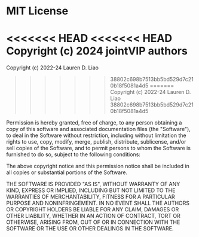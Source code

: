 # MIT License

<<<<<<< HEAD
<<<<<<< HEAD
Copyright (c) 2024 jointVIP authors
=======
Copyright (c) 2022-24 Lauren D. Liao
>>>>>>> 38802c698b7513bb5bd529d7c210b18f5081a4d5
=======
Copyright (c) 2022-24 Lauren D. Liao
>>>>>>> 38802c698b7513bb5bd529d7c210b18f5081a4d5

Permission is hereby granted, free of charge, to any person obtaining a copy
of this software and associated documentation files (the "Software"), to deal
in the Software without restriction, including without limitation the rights
to use, copy, modify, merge, publish, distribute, sublicense, and/or sell
copies of the Software, and to permit persons to whom the Software is
furnished to do so, subject to the following conditions:

The above copyright notice and this permission notice shall be included in all
copies or substantial portions of the Software.

THE SOFTWARE IS PROVIDED "AS IS", WITHOUT WARRANTY OF ANY KIND, EXPRESS OR
IMPLIED, INCLUDING BUT NOT LIMITED TO THE WARRANTIES OF MERCHANTABILITY,
FITNESS FOR A PARTICULAR PURPOSE AND NONINFRINGEMENT. IN NO EVENT SHALL THE
AUTHORS OR COPYRIGHT HOLDERS BE LIABLE FOR ANY CLAIM, DAMAGES OR OTHER
LIABILITY, WHETHER IN AN ACTION OF CONTRACT, TORT OR OTHERWISE, ARISING FROM,
OUT OF OR IN CONNECTION WITH THE SOFTWARE OR THE USE OR OTHER DEALINGS IN THE
SOFTWARE.
